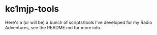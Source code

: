 # kc1mjp-tools

Here's a (or will be) a bunch of scripts/tools I've developed for my Radio Adventures, see the README.md for more info.